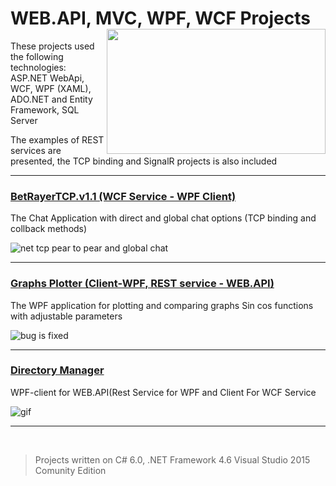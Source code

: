 # WEB.API, MVC, WPF, WCF Projects  <img src="https://cloud.githubusercontent.com/assets/24522089/26234761/122e8cc2-3c78-11e7-9d54-434589852706.jpg" align="right" width="350px" height="200px" /> 

These projects used the following technologies: ASP.NET WebApi, WCF, WPF (XAML), ADO.NET and Entity Framework, SQL Server

The examples of REST services are presented, the TCP binding and SignalR projects is also included

---------------------------------------------------------------------------------------------------------------------------------------


### [BetRayerTCP.v1.1 (WCF Service - WPF Client)](https://github.com/tigranv/WCF_WEB_API-_MVC_WPF/tree/master/BetRayerChatTCP.v1.1)

The Chat Application with direct and global chat options (TCP binding and collback methods)

![net tcp pear to pear and global chat](https://cloud.githubusercontent.com/assets/24522089/25782649/22f6e692-3360-11e7-8115-ed3912c4cdc4.gif)

---------------------------------------------------------------------------------------------------------------------------------------



### [Graphs Plotter (Client-WPF, REST service - WEB.API)](https://github.com/tigranv/WCF_WEB_API-_MVC_WPF/tree/master/API%20For%20Graphics%20Plotting)

The WPF application for plotting and comparing graphs Sin cos functions with adjustable parameters 

![bug is fixed](https://cloud.githubusercontent.com/assets/24522089/25308291/f40e6a98-27c1-11e7-9d40-bb4f4661dbea.PNG)

---------------------------------------------------------------------------------------------------------------------------------------



### [Directory Manager](https://github.com/tigranv/WCF_WEB_API-_MVC_WPF/tree/master/WPF_API_WCF_CRUD_For_Directory)

WPF-client for WEB.API(Rest Service for WPF and Client For WCF Service

![gif](https://cloud.githubusercontent.com/assets/24522089/25515062/f6dc9210-2bf2-11e7-9e3d-00f7a9b7422d.gif)

---------------------------------------------------------------------------------------------------------------------------------------


<br>

> Projects written on C# 6.0, .NET Framework 4.6 Visual Studio 2015 Comunity Edition
